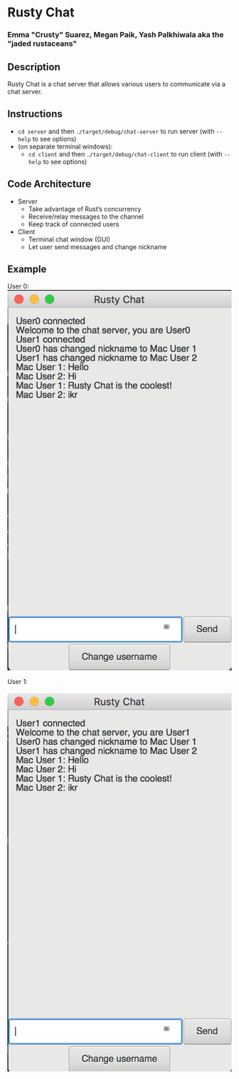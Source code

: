 # Rusty Chat

### Emma "Crusty" Suarez, Megan Paik, Yash Palkhiwala aka the "jaded rustaceans"

## Description
Rusty Chat is  a chat server that allows various users to communicate via a chat server. 

## Instructions
- `cd server` and then `./target/debug/chat-server` to run server (with `--help` to see options)
- (on separate terminal windows):
  - `cd client` and then `./target/debug/chat-client` to run client (with `--help` to see options)

## Code Architecture
* Server
   * Take advantage of Rust’s concurrency
   * Receive/relay messages to the channel
   * Keep track of connected users
* Client
   * Terminal chat window (GUI)
   * Let user send messages and change nickname

## Example
User 0: 
<br>
<img src="assets/user0.png" />

User 1:  
<br>
<img src="assets/user1.png" />

